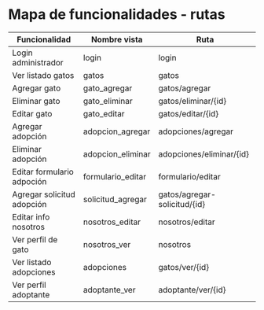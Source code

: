 # Mapa de funcionalidades - rutas

| Funcionalidad              | Nombre vista      | Ruta                         |
|----------------------------|-------------------|------------------------------|
| Login administrador        | login             | login                        |
| Ver listado gatos          | gatos             | gatos                        |
| Agregar gato               | gato_agregar      | gatos/agregar                |
| Eliminar gato              | gato_eliminar     | gatos/eliminar/{id}          |
| Editar gato                | gato_editar       | gatos/editar/{id}            |
| Agregar adopción           | adopcion_agregar  | adopciones/agregar           |
| Eliminar adopción          | adopcion_eliminar | adopciones/eliminar/{id}     |
| Editar formulario adpoción | formulario_editar | formulario/editar            |
| Agregar solicitud adopción | solicitud_agregar | gatos/agregar-solicitud/{id} |
| Editar info nosotros       | nosotros_editar   | nosotros/editar              |
| Ver perfil de gato         | nosotros_ver      | nosotros                     |
| Ver listado adopciones     | adopciones        | gatos/ver/{id}               |
| Ver perfil adoptante       | adoptante_ver     | adoptante/ver/{id}           |
